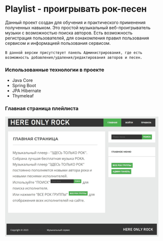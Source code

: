 # Playlist - проигрывать рок-песен

Данный проект создан для обучения и практического применения полученных навыком.
Это простой музыкальный веб-проигрыватель музыки с возможностью поиска авторов.
Есть возможность регистрация пользователей, для ознакомления правил пользования сервисом и информацией пользования сервисом.

    В данной версии присутствует панель Администрирования, где есть возможность добавления/удаления/редактирования авторов и песен.

### Использованные технологии в проекте
* Java Core
* Spring Boot
* JPA Hibernate
* Thymeleaf

### Главная страница плейлиста

![main](projectImage/index.jpg)